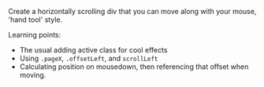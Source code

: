 Create a horizontally scrolling div that you can move along with your mouse, 'hand tool' style.

Learning points:

* The usual adding active class for cool effects
* Using `.pageX`, `.offsetLeft`, and `scrollLeft`
* Calculating position on mousedown, then referencing that offset when moving.
